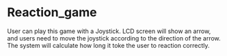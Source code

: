 # Reaction_game
User can play this game with a Joystick. LCD screen will show an arrow, and users need to move the joystick according to the direction of the arrow. The system will calculate how long it toke the user to reaction correctly. 
